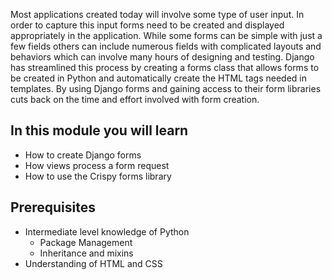 Most applications created today will involve some type of user input. In order to capture this input forms need to be created and displayed appropriately in the application. While some forms can be simple with just a few fields others can include numerous fields with complicated layouts and behaviors which can involve many hours of designing and testing. Django has streamlined this process by creating a forms class that allows forms to be created in Python and automatically create the HTML tags needed in templates. By using Django forms and gaining access to their form libraries cuts back on the time and effort involved with form creation. 

## In this module you will learn

- How to create Django forms
- How views process a form request
- How to use the Crispy forms library

## Prerequisites

- Intermediate level knowledge of Python
  - Package Management
  - Inheritance and mixins
- Understanding of HTML and CSS